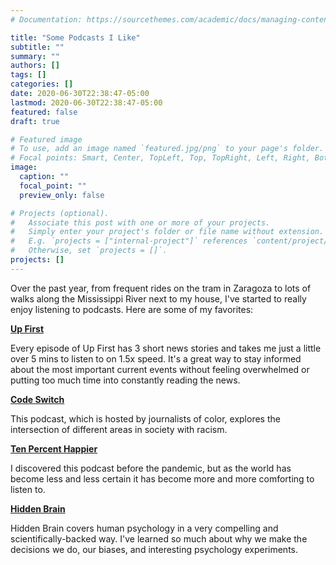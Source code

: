 ```yaml
---
# Documentation: https://sourcethemes.com/academic/docs/managing-content/

title: "Some Podcasts I Like"
subtitle: ""
summary: ""
authors: []
tags: []
categories: []
date: 2020-06-30T22:38:47-05:00
lastmod: 2020-06-30T22:38:47-05:00
featured: false
draft: true

# Featured image
# To use, add an image named `featured.jpg/png` to your page's folder.
# Focal points: Smart, Center, TopLeft, Top, TopRight, Left, Right, BottomLeft, Bottom, BottomRight.
image:
  caption: ""
  focal_point: ""
  preview_only: false

# Projects (optional).
#   Associate this post with one or more of your projects.
#   Simply enter your project's folder or file name without extension.
#   E.g. `projects = ["internal-project"]` references `content/project/deep-learning/index.md`.
#   Otherwise, set `projects = []`.
projects: []
---
```


Over the past year, from frequent rides on the tram in Zaragoza to lots of walks along the Mississippi River next to my house, I've started to really enjoy listening to podcasts. Here are some of my favorites:

**[Up First](https://www.npr.org/podcasts/510318/up-first)**

Every episode of Up First has 3 short news stories and takes me just a little over 5 mins to listen to on 1.5x speed. It's a great way to stay informed about the most important current events without feeling overwhelmed or putting too much time into constantly reading the news.

**[Code Switch](https://www.npr.org/podcasts/510312/codeswitch)**

This podcast, which is hosted by journalists of color, explores the intersection of different areas in society with racism.

**[Ten Percent Happier](https://www.tenpercent.com/podcast)**

I discovered this podcast before the pandemic, but as the world has become less and less certain it has become more and more comforting to listen to.

**[Hidden Brain](https://www.npr.org/podcasts/510308/hidden-brain)**

Hidden Brain covers human psychology in a very compelling and scientifically-backed way. I've learned so much about why we make the decisions we do, our biases, and interesting psychology experiments.